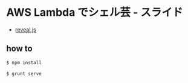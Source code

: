 # AWS Lambda でシェル芸 - スライド

* [reveal.js](https://github.com/hakimel/reveal.js/)

## how to

```bash
$ npm install
```

```bash
$ grunt serve
```



